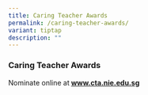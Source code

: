 ```yaml
---
title: Caring Teacher Awards
permalink: /caring-teacher-awards/
variant: tiptap
description: ""
---
```

<h3><strong>Caring Teacher Awards</strong></h3>
<p>Nominate online at<strong> <a href="https://www.cta.nie.edu.sg/" rel="noopener noreferrer nofollow" target="_blank">www.cta.nie.edu.sg</a></strong>
</p>